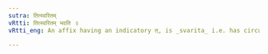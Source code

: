 ```yaml
---
sutra: तित्स्वरितम्
vRtti: तित्स्वरितम् भवति ॥
vRtti_eng: An affix having an indicatory त्, is _svarita_ i.e. has circumflex accent.

---
```

